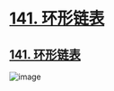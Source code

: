 # [141. 环形链表](https://github.com/imtsingyun/LeetCode/issues/37)

## [141. 环形链表](https://leetcode.cn/problems/linked-list-cycle/)

![image](https://user-images.githubusercontent.com/56377217/200319340-59d3681f-a79e-4b72-ab38-855d1dd32f83.png)
